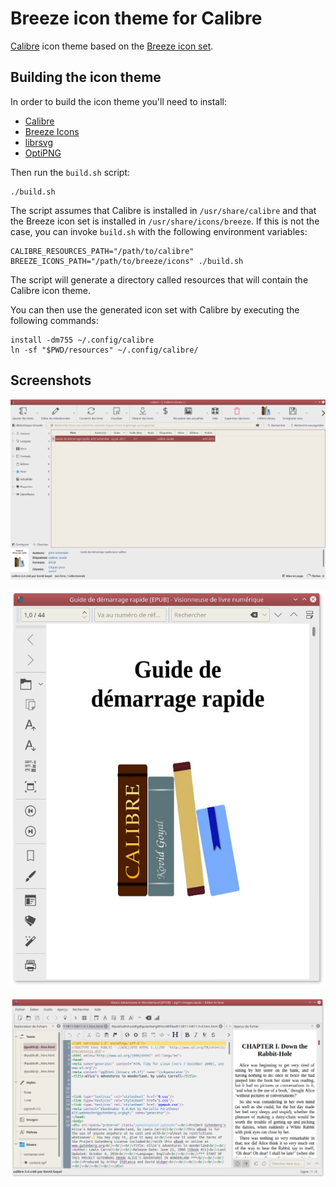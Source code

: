 # Breeze icon theme for Calibre 

[Calibre](https://calibre-ebook.com) icon theme based on the [Breeze icon set](https://cgit.kde.org/breeze-icons.git/).

## Building the icon theme

In order to build the icon theme you'll need to install:
* [Calibre](https://calibre-ebook.com)
* [Breeze Icons](https://download.kde.org/stable/frameworks/)
* [librsvg](https://wiki.gnome.org/Projects/LibRsvg)
* [OptiPNG](http://optipng.sourceforge.net)

Then run the ```build.sh``` script:
```
./build.sh
```

The script assumes that Calibre is installed in ```/usr/share/calibre``` and that the Breeze icon set is installed in ```/usr/share/icons/breeze```.
If this is not the case, you can invoke ```build.sh``` with the following environment variables:
```
CALIBRE_RESOURCES_PATH="/path/to/calibre" BREEZE_ICONS_PATH="/path/to/breeze/icons" ./build.sh
```

The script will generate a directory called resources that will contain the Calibre icon theme.

You can then use the generated icon set with Calibre by executing the following commands:
```
install -dm755 ~/.config/calibre
ln -sf "$PWD/resources" ~/.config/calibre/
```

## Screenshots

![Calibre](https://raw.githubusercontent.com/fleger/calibre-breeze-icon-theme/screenshots/calibre.png)

![eBook Viewer](https://raw.githubusercontent.com/fleger/calibre-breeze-icon-theme/screenshots/viewer.png)

![eBook Editor](https://raw.githubusercontent.com/fleger/calibre-breeze-icon-theme/screenshots/editor.png)
